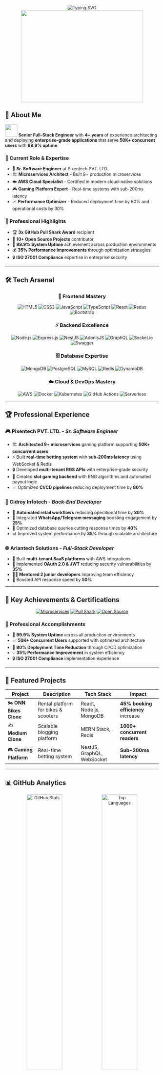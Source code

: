 <div align="center">
  <img src="https://readme-typing-svg.herokuapp.com?font=Fira+Code&weight=600&size=28&pause=1000&color=00D4AA&center=true&vCenter=true&width=800&lines=Hey+there!+👋+I'm+Shivam+Singh;Sr.+Software+Engineer+%7C+Full-Stack+Developer;AWS+%26+Cloud-Native+Specialist;Building+Scalable+Systems+%7C+99.9%25+Uptime" alt="Typing SVG" />
</div>

<div align="center">
  <img src="https://media.giphy.com/media/M9gbBd9nbDrOTu1Mqx/giphy.gif" width="400" height="300" />
</div>

## 🚀 About Me

<img src="https://media.giphy.com/media/WUlplcMpOCEmTGBtBW/giphy.gif" width="40"> **Senior Full-Stack Engineer** with **4+ years** of experience architecting and deploying **enterprise-grade applications** that serve **50K+ concurrent users** with **99.9% uptime**.

### 💼 Current Role & Expertise
- 🎯 **Sr. Software Engineer** at Pixentech PVT. LTD.
- 🏗️ **Microservices Architect** - Built 9+ production microservices
- ☁️ **AWS Cloud Specialist** - Certified in modern cloud-native solutions
- 🎮 **Gaming Platform Expert** - Real-time systems with sub-200ms latency
- 📈 **Performance Optimizer** - Reduced deployment time by 80% and operational costs by 30%

### 🎯 Professional Highlights
- 🏆 **3x GitHub Pull Shark Award** recipient
- 🌟 **10+ Open Source Projects** contributor
- 🚀 **99.9% System Uptime** achievement across production environments
- 💰 **35% Performance Improvements** through optimization strategies
- 🔒 **ISO 27001 Compliance** expertise in enterprise security

---

## 🛠️ Tech Arsenal

<div align="center">

### 🎨 Frontend Mastery
![HTML5](https://img.shields.io/badge/HTML5-%23E34F26.svg?style=for-the-badge&logo=html5&logoColor=white)
![CSS3](https://img.shields.io/badge/CSS3-%231572B6.svg?style=for-the-badge&logo=css3&logoColor=white)
![JavaScript](https://img.shields.io/badge/JavaScript-%23F7DF1E.svg?style=for-the-badge&logo=javascript&logoColor=black)
![TypeScript](https://img.shields.io/badge/TypeScript-%23007ACC.svg?style=for-the-badge&logo=typescript&logoColor=white)
![React](https://img.shields.io/badge/React-%2320232a.svg?style=for-the-badge&logo=react&logoColor=%2361DAFB)
![Redux](https://img.shields.io/badge/Redux-%23593d88.svg?style=for-the-badge&logo=redux&logoColor=white)
![Bootstrap](https://img.shields.io/badge/Bootstrap-%23563D7C.svg?style=for-the-badge&logo=bootstrap&logoColor=white)

### ⚡ Backend Excellence
![Node.js](https://img.shields.io/badge/Node.js-6DA55F?style=for-the-badge&logo=node.js&logoColor=white)
![Express.js](https://img.shields.io/badge/Express.js-%23404d59.svg?style=for-the-badge&logo=express&logoColor=%2361DAFB)
![NestJS](https://img.shields.io/badge/NestJS-%23E0234E.svg?style=for-the-badge&logo=nestjs&logoColor=white)
![AdonisJS](https://img.shields.io/badge/AdonisJS-%234284F4.svg?style=for-the-badge&logo=adonisjs&logoColor=white)
![GraphQL](https://img.shields.io/badge/-GraphQL-E10098?style=for-the-badge&logo=graphql&logoColor=white)
![Socket.io](https://img.shields.io/badge/Socket.io-black?style=for-the-badge&logo=socket.io&badgeColor=010101)
![Swagger](https://img.shields.io/badge/-Swagger-%23Clojure?style=for-the-badge&logo=swagger&logoColor=white)

### 🗄️ Database Expertise
![MongoDB](https://img.shields.io/badge/MongoDB-%234ea94b.svg?style=for-the-badge&logo=mongodb&logoColor=white)
![PostgreSQL](https://img.shields.io/badge/PostgreSQL-%23316192.svg?style=for-the-badge&logo=postgresql&logoColor=white)
![MySQL](https://img.shields.io/badge/MySQL-%2300f.svg?style=for-the-badge&logo=mysql&logoColor=white)
![Redis](https://img.shields.io/badge/Redis-%23DD0031.svg?style=for-the-badge&logo=redis&logoColor=white)
![DynamoDB](https://img.shields.io/badge/Amazon%20DynamoDB-4053D6?style=for-the-badge&logo=Amazon%20DynamoDB&logoColor=white)

### ☁️ Cloud & DevOps Mastery
![AWS](https://img.shields.io/badge/AWS-%23FF9900.svg?style=for-the-badge&logo=amazon-aws&logoColor=white)
![Docker](https://img.shields.io/badge/Docker-%230db7ed.svg?style=for-the-badge&logo=docker&logoColor=white)
![Kubernetes](https://img.shields.io/badge/Kubernetes-%23326ce5.svg?style=for-the-badge&logo=kubernetes&logoColor=white)
![GitHub Actions](https://img.shields.io/badge/GitHub%20Actions-%232671E5.svg?style=for-the-badge&logo=githubactions&logoColor=white)
![Serverless](https://img.shields.io/badge/Serverless-%23FD5750.svg?style=for-the-badge&logo=serverless&logoColor=white)

</div>

---

## 🏆 Professional Experience

<div align="left">

### 🎮 **Pixentech PVT. LTD.** - *Sr. Software Engineer*
- 🏗️ **Architected 9+ microservices** gaming platform supporting **50K+ concurrent users**
- ⚡ Built **real-time betting system** with **sub-200ms latency** using WebSocket & Redis
- 🔒 Developed **multi-tenant RGS APIs** with enterprise-grade security
- 🎰 Created **slot gaming backend** with RNG algorithms and automated payout logic
- 📈 Optimized **CI/CD pipelines** reducing deployment time by **80%**

### 💼 **Cidroy Infotech** - *Back-End Developer*
- 🤖 **Automated retail workflows** reducing operational time by **30%**
- 📱 Integrated **WhatsApp/Telegram messaging** boosting engagement by **25%**
- 🚀 Optimized database queries cutting response times by **40%**
- 📊 Improved system performance by **35%** through scalable architecture

### 🌐 **Ariantech Solutions** - *Full-Stack Developer*
- 🏢 Built **multi-tenant SaaS platforms** with AWS integrations
- 🔐 Implemented **OAuth 2.0 & JWT** reducing security vulnerabilities by **35%**
- 👨‍🏫 **Mentored 2 junior developers** improving team efficiency
- 🚀 Boosted API response speed by **50%**

</div>

---

## 🎯 Key Achievements & Certifications

<div align="center">
  
[![Microservices](https://img.shields.io/badge/Certified-Microservices%20with%20Node.js%20%26%20React-success?style=for-the-badge&logo=udemy)](https://www.udemy.com/course/microservices-with-node-js-and-react/)
[![Pull Shark](https://img.shields.io/badge/GitHub-3x%20Pull%20Shark%20Award-ff6b6b?style=for-the-badge&logo=github)](https://github.com/shivam-singh-au17)
[![Open Source](https://img.shields.io/badge/Open%20Source-10%2B%20Projects-4ecdc4?style=for-the-badge&logo=opensource.org)](https://github.com/shivam-singh-au17)

</div>

### 🏅 Professional Accomplishments
- 🎯 **99.9% System Uptime** across all production environments
- 📈 **50K+ Concurrent Users** supported with optimized architecture
- 🚀 **80% Deployment Time Reduction** through CI/CD optimization
- 💡 **35% Performance Improvement** in system efficiency
- 🔒 **ISO 27001 Compliance** implementation experience

---

## 🚀 Featured Projects

<div align="center">

| Project | Description | Tech Stack | Impact |
|---------|-------------|------------|--------|
| 🏍️ **ONN Bikes Clone** | Rental platform for bikes & scooters | React, Node.js, MongoDB | **45% booking efficiency** increase |
| ✍️ **Medium Clone** | Scalable blogging platform | MERN Stack, Redis | **1000+ concurrent readers** |
| 🎮 **Gaming Platform** | Real-time betting system | NestJS, GraphQL, WebSocket | **Sub-200ms latency** |

</div>

---

## 📊 GitHub Analytics

<div align="center">
  
<img src="https://github-readme-stats.vercel.app/api?username=shivam-singh-au17&show_icons=true&theme=radical&hide_border=true&count_private=true" alt="GitHub Stats" width="48%" />
<img src="https://github-readme-stats.vercel.app/api/top-langs/?username=shivam-singh-au17&layout=compact&theme=radical&hide_border=true" alt="Top Languages" width="48%" />

</div>

<div align="center">
  <img src="https://github-readme-streak-stats.herokuapp.com/?user=shivam-singh-au17&theme=radical&hide_border=true" alt="GitHub Streak" width="70%" />
</div>

<div align="center">
  <img src="https://github-profile-summary-cards.vercel.app/api/cards/profile-details?username=shivam-singh-au17&theme=radical" alt="Profile Summary" width="80%" />
</div>

---

## 🌐 Let's Connect & Collaborate

<div align="center">

[![LinkedIn](https://img.shields.io/badge/LinkedIn-%230077B5.svg?style=for-the-badge&logo=linkedin&logoColor=white)](https://www.linkedin.com/in/shivam-singh-05050a1a0/)
[![Twitter](https://img.shields.io/badge/Twitter-%231DA1F2.svg?style=for-the-badge&logo=Twitter&logoColor=white)](https://twitter.com/SHIVAMSINGH4458)
[![Medium](https://img.shields.io/badge/Medium-12100E?style=for-the-badge&logo=medium&logoColor=white)](https://medium.com/@shivamsingh4458)
[![Gmail](https://img.shields.io/badge/Gmail-D14836?style=for-the-badge&logo=gmail&logoColor=white)](mailto:shivamsingh4458@gmail.com)
[![LeetCode](https://img.shields.io/badge/LeetCode-000000?style=for-the-badge&logo=LeetCode&logoColor=#d16c06)](https://leetcode.com/shivam-singh-au17/)

</div>

---

## 💭 Philosophy & Approach

<div align="center">
  <img src="https://media.giphy.com/media/qjqUcgIyRjsl2/giphy.gif" width="50" />
  <br>
  <em>"Building scalable systems isn't just about code - it's about creating solutions that empower businesses to grow."</em>
  <br>
  <img src="https://media.giphy.com/media/gH3LO09IOiZIqePwv9/giphy.gif" width="50" />
</div>

### 🎯 Current Focus
- 🔬 **Exploring:** Advanced Kubernetes orchestration and service mesh
- 📚 **Learning:** Emerging cloud-native technologies and AI/ML integration
- 🤝 **Contributing:** Open source projects and developer community
- 🎯 **Building:** Next-generation scalable architectures

---

<div align="center">

### 😄 Developer Humor Zone
<img src="https://readme-jokes.vercel.app/api?theme=radical" alt="Jokes Card" />

</div>

---

<div align="center">
  
### 📊 Profile Views
![Profile Views](https://profile-counter.glitch.me/shivam-singh-au17/count.svg)

### 🤝 Open to Opportunities
<em><b>I'm always interested in challenging projects and collaborations!</b></em>
<br>
<img src="https://media.giphy.com/media/LnQjpWaON8nhr21vNW/giphy.gif" width="60" />

</div>

---

<div align="center">
  <img src="https://capsule-render.vercel.app/api?type=waving&color=gradient&height=100&section=footer&text=Thanks%20for%20visiting!&fontSize=16&fontAlignY=65&desc=Let%27s%20build%20something%20amazing%20together&descAlignY=50&descAlign=center" />
</div>
